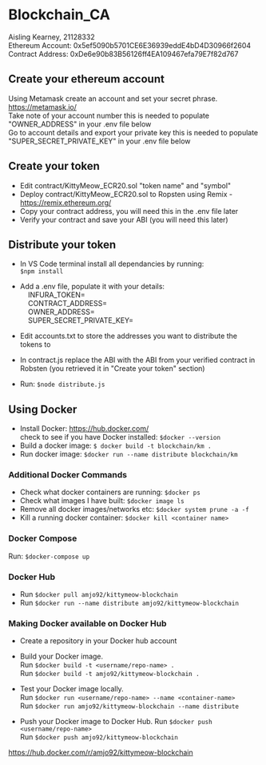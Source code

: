 # Blockchain_CA #
Aisling Kearney, 21128332  
Ethereum Account: 0x5ef5090b5701CE6E36939eddE4bD4D30966f2604  
Contract Address: 0xDe6e90b83B56126ff4EA109467efa79E7f82d767  

## Create your ethereum account ##
Using Metamask create an account and set your secret phrase. https://metamask.io/  
Take note of your account number this is needed to populate "OWNER_ADDRESS" in your .env file below  
Go to account details and export your private key this is needed to populate "SUPER_SECRET_PRIVATE_KEY" in your .env file below

## Create your token ##
- Edit contract/KittyMeow_ECR20.sol "token name" and "symbol"
- Deploy contract/KittyMeow_ECR20.sol to Ropsten using Remix - https://remix.ethereum.org/
- Copy your contract address, you will need this in the .env file later
- Verify your contract and save your ABI (you will need this later)

## Distribute your token ##
- In VS Code terminal install all dependancies by running:  
```$npm install```
- Add a .env file, populate it with your details:  
&nbsp;&nbsp;&nbsp;&nbsp;INFURA_TOKEN=  
&nbsp;&nbsp;&nbsp;&nbsp;CONTRACT_ADDRESS=  
&nbsp;&nbsp;&nbsp;&nbsp;OWNER_ADDRESS=  
&nbsp;&nbsp;&nbsp;&nbsp;SUPER_SECRET_PRIVATE_KEY=  

- Edit accounts.txt to store the addresses you want to distribute the tokens to

- In contract.js replace the ABI with the ABI from your verified contract in Robsten (you retrieved it in "Create your token" section)  

- Run: ```$node distribute.js```  

## Using Docker ##
- Install Docker: https://hub.docker.com/  
check to see if you have Docker installed: ```$docker --version```  
- Build a docker image: ```$ docker build -t blockchain/km .```
- Run docker image: ```$docker run --name distribute blockchain/km```

### Additional Docker Commands ###

- Check what docker containers are running: ```$docker ps```
- Check what images I have built: ``` $docker image ls ```
- Remove all docker images/networks etc: ```$docker system prune -a -f```
- Kill a running docker container: ```$docker kill <container name>```

### Docker Compose ###

Run: ```$docker-compose up```

### Docker Hub ###

- Run ```$docker pull amjo92/kittymeow-blockchain```
- Run ```$docker run --name distribute amjo92/kittymeow-blockchain```

### Making Docker available on Docker Hub ###

- Create a repository in your Docker hub account
- Build your Docker image.  
Run ```$docker build -t <username/repo-name> .```  
Run ```$docker build -t amjo92/kittymeow-blockchain .``` 

- Test your Docker image locally.  
Run ```$docker run <username/repo-name> --name <container-name>```  
Run ```$docker run amjo92/kittymeow-blockchain --name distribute```

- Push your Docker image to Docker Hub.
Run ```$docker push <username/repo-name>```  
Run ```$docker push amjo92/kittymeow-blockchain```

https://hub.docker.com/r/amjo92/kittymeow-blockchain